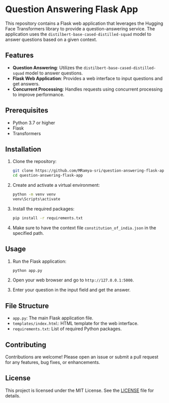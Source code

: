 # Question Answering Flask App

This repository contains a Flask web application that leverages the Hugging Face Transformers library to provide a question-answering service. The application uses the `distilbert-base-cased-distilled-squad` model to answer questions based on a given context.

## Features

- **Question Answering**: Utilizes the `distilbert-base-cased-distilled-squad` model to answer questions.
- **Flask Web Application**: Provides a web interface to input questions and get answers.
- **Concurrent Processing**: Handles requests using concurrent processing to improve performance.

## Prerequisites

- Python 3.7 or higher
- Flask
- Transformers

## Installation

1. Clone the repository:
    ```sh
    git clone https://github.com/MRamya-sri/question-answering-flask-app.git
    cd question-answering-flask-app
    ```

2. Create and activate a virtual environment:
    ```sh
    python -m venv venv
    venv\Scripts\activate
    ```

3. Install the required packages:
    ```sh
    pip install -r requirements.txt
    ```

4. Make sure to have the context file `constitution_of_india.json` in the specified path.

## Usage

1. Run the Flask application:
    ```sh
    python app.py
    ```

2. Open your web browser and go to `http://127.0.0.1:5000`.

3. Enter your question in the input field and get the answer.

## File Structure

- `app.py`: The main Flask application file.
- `templates/index.html`: HTML template for the web interface.
- `requirements.txt`: List of required Python packages.

## Contributing

Contributions are welcome! Please open an issue or submit a pull request for any features, bug fixes, or enhancements.

## License

This project is licensed under the MIT License. See the [LICENSE](LICENSE) file for details.
